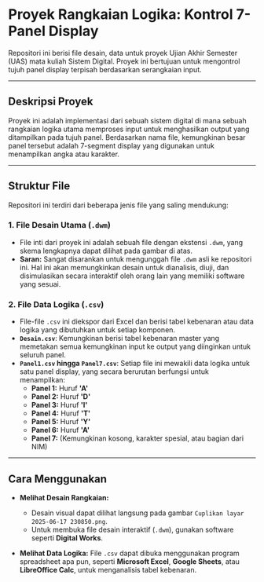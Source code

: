 # Proyek Rangkaian Logika: Kontrol 7-Panel Display

Repositori ini berisi file desain, data untuk proyek Ujian Akhir Semester (UAS) mata kuliah Sistem Digital. Proyek ini bertujuan untuk mengontrol tujuh panel display terpisah berdasarkan serangkaian input.

---

## Deskripsi Proyek

Proyek ini adalah implementasi dari sebuah sistem digital di mana sebuah rangkaian logika utama memproses input untuk menghasilkan output yang ditampilkan pada tujuh panel. Berdasarkan nama file, kemungkinan besar panel tersebut adalah 7-segment display yang digunakan untuk menampilkan angka atau karakter.

---

## Struktur File

Repositori ini terdiri dari beberapa jenis file yang saling mendukung:

### 1. File Desain Utama (`.dwm`)
* File inti dari proyek ini adalah sebuah file dengan ekstensi `.dwm`, yang skema lengkapnya dapat dilihat pada gambar di atas.
* **Saran:** Sangat disarankan untuk mengunggah file `.dwm` asli ke repositori ini. Hal ini akan memungkinkan desain untuk dianalisis, diuji, dan disimulasikan secara interaktif oleh orang lain yang memiliki software yang sesuai.

### 2. File Data Logika (`.csv`)
* File-file `.csv` ini diekspor dari Excel dan berisi tabel kebenaran atau data logika yang dibutuhkan untuk setiap komponen.
* **`Desain.csv`**: Kemungkinan berisi tabel kebenaran master yang memetakan semua kemungkinan input ke output yang diinginkan untuk seluruh panel.
* **`Panel1.csv` hingga `Panel7.csv`**: Setiap file ini mewakili data logika untuk satu panel display, yang secara berurutan berfungsi untuk menampilkan:
    * **Panel 1:** Huruf **'A'**
    * **Panel 2:** Huruf **'D'**
    * **Panel 3:** Huruf **'I'**
    * **Panel 4:** Huruf **'T'**
    * **Panel 5:** Huruf **'Y'**
    * **Panel 6:** Huruf **'A'**
    * **Panel 7:** (Kemungkinan kosong, karakter spesial, atau bagian dari NIM)

---

## Cara Menggunakan

* **Melihat Desain Rangkaian:**
    * Desain visual dapat dilihat langsung pada gambar `Cuplikan layar 2025-06-17 230850.png`.
    * Untuk membuka file desain interaktif (`.dwm`), gunakan software seperti **Digital Works**.

* **Melihat Data Logika:** File `.csv` dapat dibuka menggunakan program spreadsheet apa pun, seperti **Microsoft Excel**, **Google Sheets**, atau **LibreOffice Calc**, untuk menganalisis tabel kebenaran.
